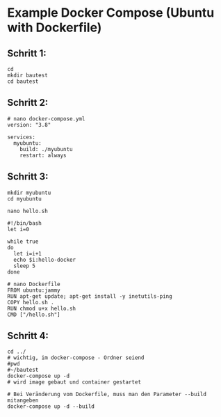 # Example Docker Compose (Ubuntu with Dockerfile) 

## Schritt 1:

```
cd
mkdir bautest
cd bautest 
```

## Schritt 2:

```
# nano docker-compose.yml
version: "3.8"

services:
  myubuntu:
    build: ./myubuntu
    restart: always
```

## Schritt 3:

```
mkdir myubuntu 
cd myubuntu 
```

```
nano hello.sh
```

```
#!/bin/bash
let i=0

while true
do
  let i=i+1
  echo $i:hello-docker
  sleep 5
done

```

```
# nano Dockerfile 
FROM ubuntu:jammy
RUN apt-get update; apt-get install -y inetutils-ping
COPY hello.sh .
RUN chmod u+x hello.sh
CMD ["/hello.sh"]

```

## Schritt 4: 


```
cd ../
# wichtig, im docker-compose - Ordner seiend 
#pwd 
#~/bautest
docker-compose up -d 
# wird image gebaut und container gestartet 

# Bei Veränderung vom Dockerfile, muss man den Parameter --build mitangeben 
docker-compose up -d --build 
```

